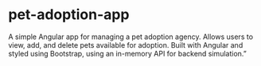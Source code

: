 # pet-adoption-app
A simple Angular app for managing a pet adoption agency. Allows users to view, add, and delete pets available for adoption. Built with Angular and styled using Bootstrap, using an in-memory API for backend simulation.”
